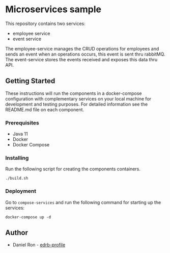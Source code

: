 # Microservices sample

This repository contains two services:

- employee service
- event service

The employee-service manages the CRUD operations for employees and sends an event when an operations occurs, this event is sent thru rabbitMQ. The event-service stores the events received and exposes this data thru API.

## Getting Started

These instructions will run the components in a docker-compose configuration with complementary services on your local machine for development and testing purposes. For detailed information see the README.md file on each component.

### Prerequisites

- Java 11
- Docker
- Docker Compose

### Installing

Run the following script for creating the components containers.

```
./build.sh
```

### Deployment

Go to `compose-services` and run the following command for starting up the services:

```
docker-compose up -d
```


## Author

- Daniel Ron - [edrb-profile](https://edrb.github.io)